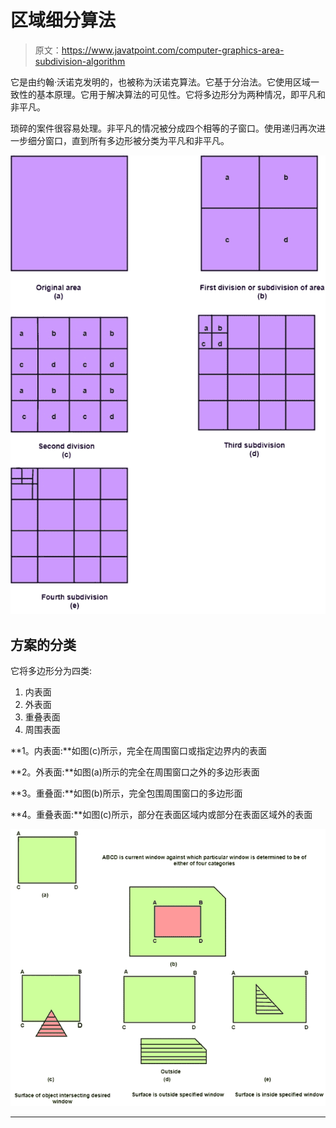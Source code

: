 # 区域细分算法

> 原文：<https://www.javatpoint.com/computer-graphics-area-subdivision-algorithm>

它是由约翰·沃诺克发明的，也被称为沃诺克算法。它基于分治法。它使用区域一致性的基本原理。它用于解决算法的可见性。它将多边形分为两种情况，即平凡和非平凡。

琐碎的案件很容易处理。非平凡的情况被分成四个相等的子窗口。使用递归再次进一步细分窗口，直到所有多边形被分类为平凡和非平凡。

![Area Subdivision Algorithm](img/ee799624c1d4e6c23abc8137e173c107.png)

## 方案的分类

它将多边形分为四类:

1.  内表面
2.  外表面
3.  重叠表面
4.  周围表面

**1。内表面:**如图(c)所示，完全在周围窗口或指定边界内的表面

**2。外表面:**如图(a)所示的完全在周围窗口之外的多边形表面

**3。重叠面:**如图(b)所示，完全包围周围窗口的多边形面

**4。重叠表面:**如图(c)所示，部分在表面区域内或部分在表面区域外的表面

![Area Subdivision Algorithm](img/f44b873181768ecbd488cdd5a9d90373.png)

* * *